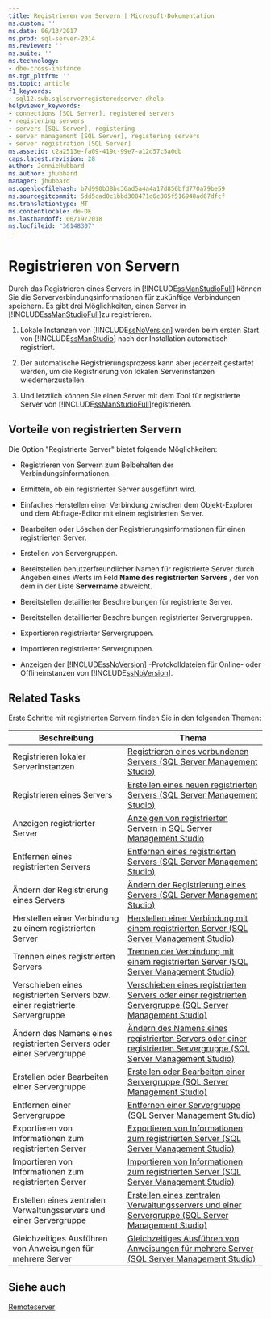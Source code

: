 ```yaml
---
title: Registrieren von Servern | Microsoft-Dokumentation
ms.custom: ''
ms.date: 06/13/2017
ms.prod: sql-server-2014
ms.reviewer: ''
ms.suite: ''
ms.technology:
- dbe-cross-instance
ms.tgt_pltfrm: ''
ms.topic: article
f1_keywords:
- sql12.swb.sqlserverregisteredserver.dhelp
helpviewer_keywords:
- connections [SQL Server], registered servers
- registering servers
- servers [SQL Server], registering
- server management [SQL Server], registering servers
- server registration [SQL Server]
ms.assetid: c2a2513e-fa09-419c-99e7-a12d57c5a0db
caps.latest.revision: 28
author: JennieHubbard
ms.author: jhubbard
manager: jhubbard
ms.openlocfilehash: b7d990b38bc36ad5a4a4a17d856bfd770a79be59
ms.sourcegitcommit: 5dd5cad0c1bbd308471d6c885f516948ad67dfcf
ms.translationtype: MT
ms.contentlocale: de-DE
ms.lasthandoff: 06/19/2018
ms.locfileid: "36148307"
---
```

# <a name="register-servers"></a>Registrieren von Servern
  Durch das Registrieren eines Servers in [!INCLUDE[ssManStudioFull](../../includes/ssmanstudiofull-md.md)] können Sie die Serververbindungsinformationen für zukünftige Verbindungen speichern. Es gibt drei Möglichkeiten, einen Server in [!INCLUDE[ssManStudioFull](../../includes/ssmanstudiofull-md.md)]zu registrieren.  
  
1.  Lokale Instanzen von [!INCLUDE[ssNoVersion](../../includes/ssnoversion-md.md)] werden beim ersten Start von [!INCLUDE[ssManStudio](../../includes/ssmanstudio-md.md)] nach der Installation automatisch registriert.  
  
2.  Der automatische Registrierungsprozess kann aber jederzeit gestartet werden, um die Registrierung von lokalen Serverinstanzen wiederherzustellen.  
  
3.  Und letztlich können Sie einen Server mit dem Tool für registrierte Server von [!INCLUDE[ssManStudioFull](../../includes/ssmanstudiofull-md.md)]registrieren.  
  
## <a name="benefits-of-registered-servers"></a>Vorteile von registrierten Servern  
 Die Option "Registrierte Server" bietet folgende Möglichkeiten:  
  
-   Registrieren von Servern zum Beibehalten der Verbindungsinformationen.  
  
-   Ermitteln, ob ein registrierter Server ausgeführt wird.  
  
-   Einfaches Herstellen einer Verbindung zwischen dem Objekt-Explorer und dem Abfrage-Editor mit einem registrierten Server.  
  
-   Bearbeiten oder Löschen der Registrierungsinformationen für einen registrierten Server.  
  
-   Erstellen von Servergruppen.  
  
-   Bereitstellen benutzerfreundlicher Namen für registrierte Server durch Angeben eines Werts im Feld **Name des registrierten Servers** , der von dem in der Liste **Servername** abweicht.  
  
-   Bereitstellen detaillierter Beschreibungen für registrierte Server.  
  
-   Bereitstellen detaillierter Beschreibungen registrierter Servergruppen.  
  
-   Exportieren registrierter Servergruppen.  
  
-   Importieren registrierter Servergruppen.  
  
-   Anzeigen der [!INCLUDE[ssNoVersion](../../includes/ssnoversion-md.md)] -Protokolldateien für Online- oder Offlineinstanzen von [!INCLUDE[ssNoVersion](../../includes/ssnoversion-md.md)].  
  
## <a name="related-tasks"></a>Related Tasks  
 Erste Schritte mit registrierten Servern finden Sie in den folgenden Themen:  
  
|**Beschreibung**|**Thema**|  
|---------------------|---------------|  
|Registrieren lokaler Serverinstanzen|[Registrieren eines verbundenen Servers &#40;SQL Server Management Studio&#41;](register-a-connected-server-sql-server-management-studio.md)|  
|Registrieren eines Servers|[Erstellen eines neuen registrierten Servers &#40;SQL Server Management Studio&#41;](create-a-new-registered-server-sql-server-management-studio.md)|  
|Anzeigen registrierter Server|[Anzeigen von registrierten Servern in SQL Server Management Studio](view-registered-servers-in-sql-server-management-studio.md)|  
|Entfernen eines registrierten Servers|[Entfernen eines registrierten Servers &#40;SQL Server Management Studio&#41;](remove-a-registered-server-sql-server-management-studio.md)|  
|Ändern der Registrierung eines Servers|[Ändern der Registrierung eines Servers &#40;SQL Server Management Studio&#41;](change-a-server-s-registration-sql-server-management-studio.md)|  
|Herstellen einer Verbindung zu einem registrierten Server|[Herstellen einer Verbindung mit einem registrierten Server &#40;SQL Server Management Studio&#41;](connect-to-a-registered-server-sql-server-management-studio.md)|  
|Trennen eines registrierten Servers|[Trennen der Verbindung mit einem registrierten Server &#40;SQL Server Management Studio&#41;](disconnect-from-a-registered-server-sql-server-management-studio.md)|  
|Verschieben eines registrierten Servers bzw. einer registrierte Servergruppe|[Verschieben eines registrierten Servers oder einer registrierten Servergruppe &#40;SQL Server Management Studio&#41;](move-a-registered-server-or-registered-server-group.md)|  
|Ändern des Namens eines registrierten Servers oder einer Servergruppe|[Ändern des Namens eines registrierten Servers oder einer registrierten Servergruppe &#40;SQL Server Management Studio&#41;](change-the-name-of-registered-server-or-registered-server-group.md)|  
|Erstellen oder Bearbeiten einer Servergruppe|[Erstellen oder Bearbeiten einer Servergruppe &#40;SQL Server Management Studio&#41;](create-or-edit-a-server-group-sql-server-management-studio.md)|  
|Entfernen einer Servergruppe|[Entfernen einer Servergruppe &#40;SQL Server Management Studio&#41;](remove-a-server-group-sql-server-management-studio.md)|  
|Exportieren von Informationen zum registrierten Server|[Exportieren von Informationen zum registrierten Server &#40;SQL Server Management Studio&#41;](export-registered-server-information-sql-server-management-studio.md)|  
|Importieren von Informationen zum registrierten Server|[Importieren von Informationen zum registrierten Server &#40;SQL Server Management Studio&#41;](import-registered-server-information-sql-server-management-studio.md)|  
|Erstellen eines zentralen Verwaltungsservers und einer Servergruppe|[Erstellen eines zentralen Verwaltungsservers und einer Servergruppe &#40;SQL Server Management Studio&#41;](create-a-central-management-server-and-server-group.md)|  
|Gleichzeitiges Ausführen von Anweisungen für mehrere Server|[Gleichzeitiges Ausführen von Anweisungen für mehrere Server &#40;SQL Server Management Studio&#41;](execute-statements-against-multiple-servers-simultaneously.md)|  
  
## <a name="see-also"></a>Siehe auch  
 [Remoteserver](../../database-engine/configure-windows/remote-servers.md)  
  
  